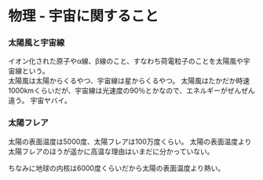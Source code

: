 # 物理 - 宇宙に関すること

### 太陽風と宇宙線
イオン化された原子やα線、β線のこと、すなわち荷電粒子のことを太陽風や宇宙線という。  
太陽風は太陽からくるやつ、宇宙線は星からくるやつ。 
太陽風はたかだか時速1000kmくらいだが、宇宙線は光速度の90％とかなので、エネルギーがぜんぜん違う。 
宇宙ヤバイ。

### 太陽フレア
太陽の表面温度は5000度、太陽フレアは100万度くらい。 
太陽の表面温度より太陽フレアのほうが遥かに高温な理由はいまだに分かっていない。

ちなみに地球の内核は6000度くらいだから太陽の表面温度より熱い。 
